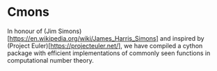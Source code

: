 # Cmons

In honour of (Jim Simons)[https://en.wikipedia.org/wiki/James_Harris_Simons] and inspired by (Project Euler)[https://projecteuler.net/], we have compiled a cython package with efficient implementations of commonly seen functions in computational number theory.
